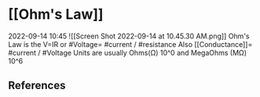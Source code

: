 
# [[Ohm's Law]]
2022-09-14 10:45
![[Screen Shot 2022-09-14 at 10.45.30 AM.png]]
Ohm's Law is the V=IR or #Voltage= #current / #resistance 
Also [[Conductance]]= #current / #Voltage 
Units are usually Ohms(Ω) 10^0 and MegaOhms (MΩ) 10^6

## References

